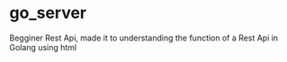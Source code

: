# go_server
Begginer Rest Api, made it to understanding the function of a Rest Api in Golang using html

